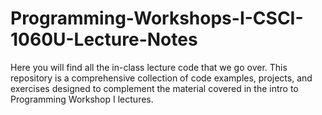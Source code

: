 # Programming-Workshops-I-CSCI-1060U-Lecture-Notes
Here you will find all the in-class lecture code that we go over. This repository is a comprehensive collection of code examples, projects, and exercises designed to complement the material covered in the intro to Programming Workshop I lectures.

